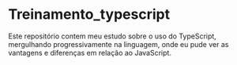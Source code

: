 # Treinamento_typescript

Este repositório contem meu estudo sobre o uso do TypeScript, mergulhando progressivamente 
na linguagem, onde eu pude ver as vantagens e diferenças em relação ao JavaScript.
